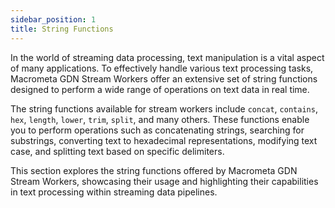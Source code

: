 ```yaml
---
sidebar_position: 1
title: String Functions
---
```


In the world of streaming data processing, text manipulation is a vital aspect of many applications. To effectively handle various text processing tasks, Macrometa GDN Stream Workers offer an extensive set of string functions designed to perform a wide range of operations on text data in real time.

The string functions available for stream workers include `concat`, `contains`, `hex`, `length`, `lower`, `trim`, `split`, and many others. These functions enable you to perform operations such as concatenating strings, searching for substrings, converting text to hexadecimal representations, modifying text case, and splitting text based on specific delimiters.

This section explores the string functions offered by Macrometa GDN Stream Workers, showcasing their usage and highlighting their capabilities in text processing within streaming data pipelines.

<DocCardList />